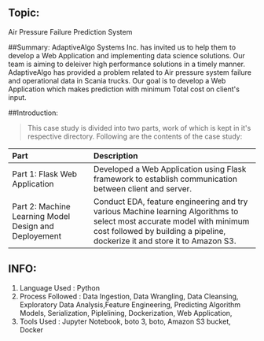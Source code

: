 ## Topic:
Air Pressure Failure Prediction System


##Summary: 
AdaptiveAlgo Systems Inc. has invited us to help them to develop a Web Application and 
implementing data science solutions. Our team is aiming to deleiver high performance 
solutions in a timely manner. AdaptiveAlgo has provided a problem related to Air pressure 
system failure and operational data in Scania trucks. Our goal is to develop a Web Application 
which makes prediction with minimum Total cost on client's input.


##Introduction:
>This case study is divided into two parts, work of which is kept in it's respective directory.
>Following are the contents of the case study:


| Part | Description |
| :------| :-----------|
| Part 1: Flask Web Application | Developed a Web Application using Flask framework to establish communication between client and server.|
| Part 2: Machine Learning Model Design and Deployement | Conduct EDA, feature engineering and try various Machine learning Algorithms to select most accurate model with minimum cost followed by building a pipeline, dockerize it and store it to Amazon S3.|



## INFO:
1. Language Used : Python
2. Process Followed : Data Ingestion, Data Wrangling, Data Cleansing, Exploratory Data Analysis,Feature Engineering, Predicting Algorithm Models, Serialization, Piplelining, Dockerization, Web Application, 
3. Tools Used : Jupyter Notebook, boto 3, boto, Amazon S3 bucket, Docker










